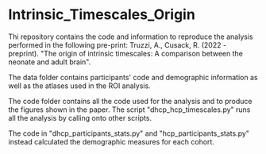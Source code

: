 # Intrinsic_Timescales_Origin

Thi repository contains the code and information to reproduce the analysis performed in the following pre-print:
Truzzi, A., Cusack, R. (2022 - preprint). "The origin of intrinsic timescales: A comparison between the neonate and adult brain".

The data folder contains participants' code and demographic information as well as the atlases used in the ROI analysis. 

The code folder contains all the code used for the analysis and to produce the figures shown in the paper. 
The script "dhcp_hcp_timescales.py" runs all the analysis by calling onto other scripts.

The code in "dhcp_participants_stats.py" and "hcp_participants_stats.py" instead calculated the demographic measures for each cohort.
